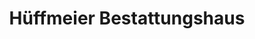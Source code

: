 ---
title: "Hüffmeier Bestattungshaus"
url: /luebbecke/hueffmeier-bestattungshaus/
shop: Bestattungen
---